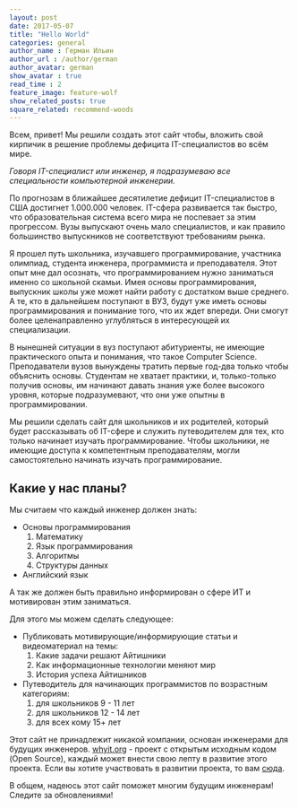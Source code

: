 ```yaml
---
layout: post
date: 2017-05-07
title: "Hello World"
categories: general
author_name : Герман Ильин
author_url : /author/german
author_avatar: german
show_avatar : true
read_time : 2
feature_image: feature-wolf
show_related_posts: true
square_related: recommend-woods
---
```


Всем, привет! Мы решили создать этот сайт чтобы, вложить свой кирпичик в решение проблемы дефицита IT-специалистов во всём мире.

_Говоря IT-специалист или инженер, я подразумеваю все специальности компьютерной инженерии._

По прогнозам в ближайшее десятилетие дефицит IT-специалистов в США достигнет 1.000.000 человек. IT-сфера развивается так быстро, что образовательная система всего мира не поспевает за этим прогрессом. Вузы выпускают очень мало специалистов, и как правило большинство выпускников не соответствуют требованиям рынка.

Я прошел путь школьника, изучавшего программирование, участника олимпиад, студента инженера, программиста и преподавателя. Этот опыт мне дал осознать, что программированием нужно заниматься именно со школьной скамьи. Имея основы программирования, выпускник школы уже может найти работу с достатком выше среднего. А те, кто в дальнейшем поступают в ВУЗ, будут уже иметь основы программирования и понимание того, что их ждет впереди. Они смогут более целенаправленно углубляться в интересующей их специализации.

В нынешней ситуации в вуз поступают абитуриенты, не имеющие практического опыта и понимания, что такое Computer Science. Преподаватели вузов вынуждены тратить первые год-два только чтобы объяснить основы. Студентам не хватает практики, и, только-только получив основы, им начинают давать знания уже более высокого уровня, которые подразумевают, что они уже опытны в программировании.

Мы решили сделать сайт для школьников и их родителей, который будет рассказывать об IT-сфере и служить путеводителем для тех, кто только начинает изучать программирование. Чтобы школьники, не имеющие доступа к компетентным преподавателям, могли самостоятельно начинать изучать программирование.

## Какие у нас планы?

Мы считаем что каждый инженер должен знать:

* Основы программирования
	1. Математику
	2. Язык программирования
	3. Алгоритмы
	4. Структуры данных
* Английский язык

А так же должен быть правильно информирован о сфере ИТ и мотивирован этим заниматься.

Для этого мы можем сделать следующее:

* Публиковать мотивирующие/информирующие статьи и видеоматериал на темы:
	1. Какие задачи решают Айтишники
	2. Как информационные технологии меняют мир
	3. История успеха Айтишников
* Путеводитель для начинающих программистов по возрастным категориям:
	1. для школьников 9 - 11 лет
	2. для школьников 12 - 14 лет
	3. для всех кому 15+ лет

Этот сайт не принадлежит никакой компании, основан инженерами для будущих инженеров. [whyit.org](https://whyit.org) - проект с открытым исходным кодом (Open Source), каждый может внести свою лепту в развитие этого проекта. Если вы хотите участвовать в развитии проекта, то вам [сюда](/contribute/).

В общем, надеюсь этот сайт поможет многим будущим инженерам! Следите за обновлениями!
